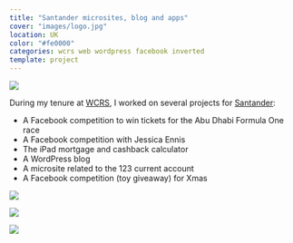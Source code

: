 ```yaml
---
title: "Santander microsites, blog and apps"
cover: "images/logo.jpg"
location: UK
color: "#fe0000"
categories: wcrs web wordpress facebook inverted
template: project
---
```


![](/work/santander/images/1.png)

During my tenure at [WCRS](http://www.wcrs.com), I worked on several projects for [Santander](https://www.santander.co.uk):

* A Facebook competition to win tickets for the Abu Dhabi Formula One race
* A Facebook competition with Jessica Ennis
* The iPad mortgage and cashback calculator
* A WordPress blog
* A microsite related to the 123 current account
* A Facebook competition (toy giveaway) for Xmas

![](/work/santander/images/3.jpg)

![](/work/santander/images/2.jpg)

![](/work/santander/images/4.png)
